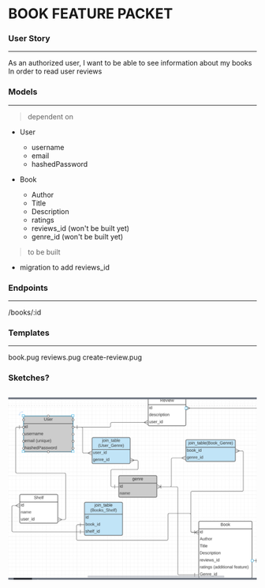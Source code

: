 # BOOK FEATURE PACKET

### User Story
---

As an authorized user,
I want to be able to see information about my books
In order to read user reviews

### Models
---

> dependent on
- User
  - username
  - email
  - hashedPassword

- Book
  - Author
  - Title
  - Description
  - ratings
  - reviews_id (won't be built yet)
  - genre_id (won't be built yet)

> to be built
- migration to add reviews_id
### Endpoints
---

/books/:id


### Templates
---

book.pug
reviews.pug
create-review.pug

### Sketches?
![Model](../images/table-model-diagram.png)
---
